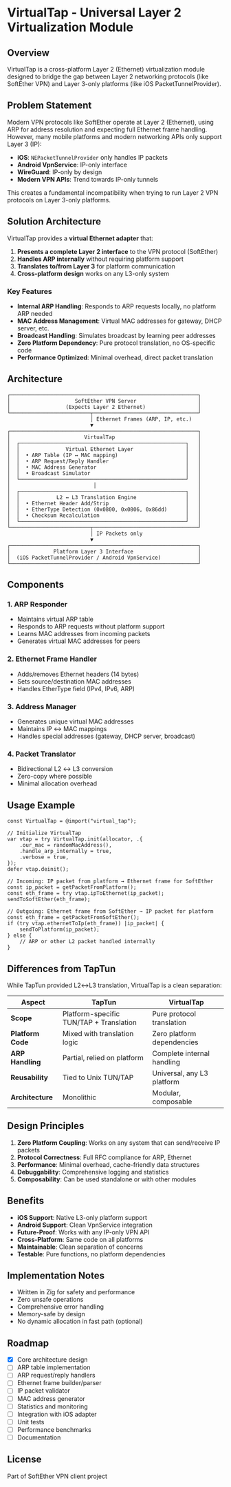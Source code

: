 # VirtualTap - Universal Layer 2 Virtualization Module

## Overview

VirtualTap is a cross-platform Layer 2 (Ethernet) virtualization module designed to bridge the gap between Layer 2 networking protocols (like SoftEther VPN) and Layer 3-only platforms (like iOS PacketTunnelProvider).

## Problem Statement

Modern VPN protocols like SoftEther operate at Layer 2 (Ethernet), using ARP for address resolution and expecting full Ethernet frame handling. However, many mobile platforms and modern networking APIs only support Layer 3 (IP):

- **iOS**: `NEPacketTunnelProvider` only handles IP packets
- **Android VpnService**: IP-only interface
- **WireGuard**: IP-only by design
- **Modern VPN APIs**: Trend towards IP-only tunnels

This creates a fundamental incompatibility when trying to run Layer 2 VPN protocols on Layer 3-only platforms.

## Solution Architecture

VirtualTap provides a **virtual Ethernet adapter** that:

1. **Presents a complete Layer 2 interface** to the VPN protocol (SoftEther)
2. **Handles ARP internally** without requiring platform support
3. **Translates to/from Layer 3** for platform communication
4. **Cross-platform design** works on any L3-only system

### Key Features

- **Internal ARP Handling**: Responds to ARP requests locally, no platform ARP needed
- **MAC Address Management**: Virtual MAC addresses for gateway, DHCP server, etc.
- **Broadcast Handling**: Simulates broadcast by learning peer addresses
- **Zero Platform Dependency**: Pure protocol translation, no OS-specific code
- **Performance Optimized**: Minimal overhead, direct packet translation

## Architecture

```
┌─────────────────────────────────────────────────────────────┐
│                     SoftEther VPN Server                    │
│                  (Expects Layer 2 Ethernet)                 │
└──────────────────────────┬──────────────────────────────────┘
                           │ Ethernet Frames (ARP, IP, etc.)
                           ▼
┌─────────────────────────────────────────────────────────────┐
│                        VirtualTap                           │
│  ┌──────────────────────────────────────────────────────┐   │
│  │               Virtual Ethernet Layer                 │   │
│  │  • ARP Table (IP ↔ MAC mapping)                      │   │
│  │  • ARP Request/Reply Handler                         │   │
│  │  • MAC Address Generator                             │   │
│  │  • Broadcast Simulator                               │   │
│  └──────────────────────────────────────────────────────┘   │
│                           │                                 │
│  ┌──────────────────────────────────────────────────────┐   │
│  │            L2 ↔ L3 Translation Engine                │   │
│  │  • Ethernet Header Add/Strip                         │   │
│  │  • EtherType Detection (0x0800, 0x0806, 0x86dd)      │   │
│  │  • Checksum Recalculation                            │   │
│  └──────────────────────────────────────────────────────┘   │
└──────────────────────────┬──────────────────────────────────┘
                           │ IP Packets only
                           ▼
┌─────────────────────────────────────────────────────────────┐
│              Platform Layer 3 Interface                     │
│  (iOS PacketTunnelProvider / Android VpnService)            │
└─────────────────────────────────────────────────────────────┘
```

## Components

### 1. ARP Responder
- Maintains virtual ARP table
- Responds to ARP requests without platform support
- Learns MAC addresses from incoming packets
- Generates virtual MAC addresses for peers

### 2. Ethernet Frame Handler
- Adds/removes Ethernet headers (14 bytes)
- Sets source/destination MAC addresses
- Handles EtherType field (IPv4, IPv6, ARP)

### 3. Address Manager
- Generates unique virtual MAC addresses
- Maintains IP ↔ MAC mappings
- Handles special addresses (gateway, DHCP server, broadcast)

### 4. Packet Translator
- Bidirectional L2 ↔ L3 conversion
- Zero-copy where possible
- Minimal allocation overhead

## Usage Example

```zig
const VirtualTap = @import("virtual_tap");

// Initialize VirtualTap
var vtap = try VirtualTap.init(allocator, .{
    .our_mac = randomMacAddress(),
    .handle_arp_internally = true,
    .verbose = true,
});
defer vtap.deinit();

// Incoming: IP packet from platform → Ethernet frame for SoftEther
const ip_packet = getPacketFromPlatform();
const eth_frame = try vtap.ipToEthernet(ip_packet);
sendToSoftEther(eth_frame);

// Outgoing: Ethernet frame from SoftEther → IP packet for platform
const eth_frame = getPacketFromSoftEther();
if (try vtap.ethernetToIp(eth_frame)) |ip_packet| {
    sendToPlatform(ip_packet);
} else {
    // ARP or other L2 packet handled internally
}
```

## Differences from TapTun

While TapTun provided L2↔L3 translation, VirtualTap is a clean separation:

| Aspect | TapTun | VirtualTap |
|--------|--------|------------|
| **Scope** | Platform-specific TUN/TAP + Translation | Pure protocol translation |
| **Platform Code** | Mixed with translation logic | Zero platform dependencies |
| **ARP Handling** | Partial, relied on platform | Complete internal handling |
| **Reusability** | Tied to Unix TUN/TAP | Universal, any L3 platform |
| **Architecture** | Monolithic | Modular, composable |

## Design Principles

1. **Zero Platform Coupling**: Works on any system that can send/receive IP packets
2. **Protocol Correctness**: Full RFC compliance for ARP, Ethernet
3. **Performance**: Minimal overhead, cache-friendly data structures
4. **Debuggability**: Comprehensive logging and statistics
5. **Composability**: Can be used standalone or with other modules

## Benefits

- **iOS Support**: Native L3-only platform support
- **Android Support**: Clean VpnService integration
- **Future-Proof**: Works with any IP-only VPN API
- **Cross-Platform**: Same code on all platforms
- **Maintainable**: Clean separation of concerns
- **Testable**: Pure functions, no platform dependencies

## Implementation Notes

- Written in Zig for safety and performance
- Zero unsafe operations
- Comprehensive error handling
- Memory-safe by design
- No dynamic allocation in fast path (optional)

## Roadmap

- [x] Core architecture design
- [ ] ARP table implementation
- [ ] ARP request/reply handlers
- [ ] Ethernet frame builder/parser
- [ ] IP packet validator
- [ ] MAC address generator
- [ ] Statistics and monitoring
- [ ] Integration with iOS adapter
- [ ] Unit tests
- [ ] Performance benchmarks
- [ ] Documentation

## License

Part of SoftEther VPN client project
